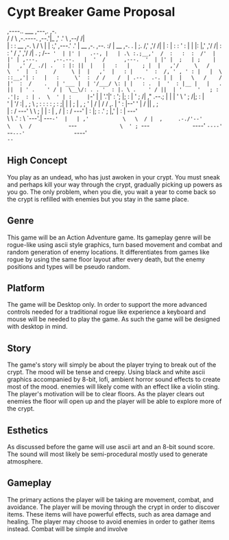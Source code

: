 # Cypt Breaker Game Proposal

                                                                                                                        
                                                                                                                        
  ,----..                                 ___        ,---,.                                     ,-.                     
 /   /   \                  ,-.----.    ,--.'|_    ,'  .'  \                                ,--/ /|                     
|   :     :  __  ,-.        \    /  \   |  | :,' ,---.' .' |  __  ,-.                     ,--. :/ |             __  ,-. 
.   |  ;. /,' ,'/ /|        |   :    |  :  : ' : |   |  |: |,' ,'/ /|                     :  : ' /            ,' ,'/ /| 
.   ; /--` '  | |' |   .--, |   | .\ :.;__,'  /  :   :  :  /'  | |' | ,---.     ,--.--.   |  '  /      ,---.  '  | |' | 
;   | ;    |  |   ,' /_ ./| .   : |: ||  |   |   :   |    ; |  |   ,'/     \   /       \  '  |  :     /     \ |  |   ,' 
|   : |    '  :  /, ' , ' : |   |  \ ::__,'| :   |   :     \'  :  / /    /  | .--.  .-. | |  |   \   /    /  |'  :  /   
.   | '___ |  | '/___/ \: | |   : .  |  '  : |__ |   |   . ||  | ' .    ' / |  \__\/: . . '  : |. \ .    ' / ||  | '    
'   ; : .'|;  : | .  \  ' | :     |`-'  |  | '.'|'   :  '; |;  : | '   ;   /|  ," .--.; | |  | ' \ \'   ;   /|;  : |    
'   | '/  :|  , ;  \  ;   : :   : :     ;  :    ;|   |  | ; |  , ; '   |  / | /  /  ,.  | '  : |--' '   |  / ||  , ;    
|   :    /  ---'    \  \  ; |   | :     |  ,   / |   :   /   ---'  |   :    |;  :   .'   \;  |,'    |   :    | ---'     
 \   \ .'            :  \  \`---'.|      ---`-'  |   | ,'           \   \  / |  ,     .-./'--'       \   \  /           
  `---`               \  ' ;  `---`              `----'              `----'   `--`---'                `----'            
                       `--`                                                                                             

## High Concept
You play as an undead, who has just awoken in your crypt. You must sneak and perhaps kill your way through the crypt, gradually picking up powers as you go. The only problem, when you die, you wait a year to come back so the crypt is refilled with enemies but you stay in the same place.
## Genre
This game will be an Action Adventure game. Its gameplay genre will be rogue-like using ascii style graphics, turn based movement and combat and random generation of enemy locations. It differentiates from games like rogue by using the same floor layout after every death, but the enemy positions and types will be pseudo random.
## Platform
The game will be Desktop only. In order to support the more advanced controls needed for a traditional rogue like experience a keyboard and mouse will be needed to play the game. As such the game will be designed with desktop in mind.
## Story
The game's story will simply be about the player trying to break out of the crypt. The mood will be tense and creepy. Using black and white ascii graphics accompanied by 8-bit, lofi, ambient horror sound effects to create most of the mood. enemies will likely come with an effect like a violin sting.
The player's motivation will be to clear floors. As the player clears out enemies the floor will open up and the player will be able to explore more of the crypt.
## Esthetics
As discussed before the game will use ascii art and an 8-bit sound score. The sound will most likely be semi-procedural mostly used to generate atmosphere.
## Gameplay
The primary actions the player will be taking are movement, combat, and avoidance. The player will be moving through the crypt in order to discover items. These items will have powerful effects, such as area damage and healing. The player may choose to avoid enemies in order to gather items instead. Combat will be simple and involve 
